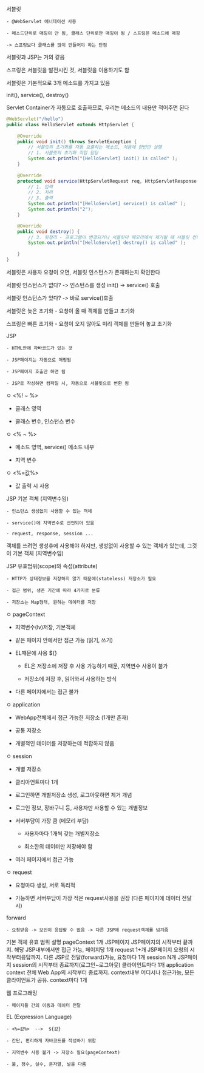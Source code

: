 서블릿

    - @WebServlet 애너테이션 사용

    - 메소드단위로 매핑이 안 됨, 클래스 단위로만 매핑이 됨 / 스프링은 메소드에 매핑

    -> 스프링보다 클래스를 많이 만들어야 하는 단점

   

 

서블릿과 JSP는 거의 같음

스프링은 서블릿을 발전시킨 것, 서블릿을 이용하기도 함

 

서블릿은 기본적으로 3개 메소드를 가지고 있음

init(), service(), destroy()

Servlet Container가 자동으로 호출하므로, 우리는 메소드의 내용만 적어주면 된다

 
```java
@WebServlet("/hello")
public class HelloServlet extends HttpServlet {
	
	@Override
	public void init() throws ServletException {
		// 서블릿의 초기화를 자동 호출하는 메소드, 처음에 한번만 실행
		// 1. 서블릿의 초기화 작업 담당
		System.out.println("[HelloServlet] init() is called" );
	}
	
	@Override
	protected void service(HttpServletRequest req, HttpServletResponse resp) throws ServletException, IOException {
		// 1. 입력
		// 2. 처리
		// 3. 출력
		System.out.println("[HelloServlet] service() is called" );
		System.out.println("2");
	}

	@Override
	public void destroy() {
		// 3. 뒷정리 - 프로그램이 변경되거나 서블릿이 메모리에서 제거될 때 서블릿 컨테이너에 의해서 자동호출
		System.out.println("[HelloServlet] destroy() is called" );
		
	}
}
```

서블릿은 사용자 요청이 오면, 서블릿 인스턴스가 존재하는지 확인한다

서블릿 인스턴스가 없다? -> 인스턴스를 생성 init() -> service() 호출

서블릿 인스턴스가 있다? -> 바로 service()호출

 

서블릿은 늦은 초기화 - 요청이 올 때 객체를 만들고 초기화

스프링은 빠른 초기화 - 요청이 오지 않아도 미리 객체를 만들어 놓고 초기화

 

 

 

 

JSP

    - HTML안에 자바코드가 있는 것

    - JSP페이지는 자동으로 매핑됨

    - JSP페이지 호출만 하면 됨

    - JSP로 작성하면 컴파일 시, 자동으로 서블릿으로 변환 됨

 

ㅇ <%! ~ %>

  - 클래스 영역

  - 클래스 변수, 인스턴스 변수

ㅇ <% ~ %>

  - 메소드 영역, service() 메소드 내부

  - 지역 변수

ㅇ <%=값%>

  - 값 출력 시 사용

 

JSP 기본 객체 (지역변수임)

    - 인스턴스 생성없이 사용할 수 있는 객체

    - service()에 지역변수로 선언되어 있음

    - request, response, session ...

 

 

객체를 쓰려면 생성후에 사용해야 하지만, 생성없이 사용할 수 있는 객체가 있는데, 그것이 기본 객체 (지역변수임)

 

 

 

JSP 유효범위(scope)와 속성(attribute)

    - HTTP가 상태정보를 저장하지 않기 때문에(stateless) 저장소가 필요

    - 접근 범위, 생존 기간에 따라 4가지로 분류

    - 저장소는 Map형태, 원하는 데이터를 저장

 

ㅇ pageContext

  - 지역변수(lv)저장, 기본객체

  - 같은 페이지 안에서만 접근 가능 (읽기, 쓰기)

  - EL때문에 사용 ${}

    - EL은 저장소에 저장 후 사용 가능하기 때문, 지역변수 사용이 불가

    - 저장소에 저장 후, 읽어와서 사용하는 방식

  - 다른 페이지에서는 접근 불가

 

ㅇ application

  - WebApp전체에서 접근 가능한 저장소 (1개만 존재)

  - 공통 저장소

  - 개별적인 데이터를 저장하는데 적합하지 않음

 

ㅇ session

  - 개별 저장소

  - 클리아언트마다 1개

  - 로그인하면 개별저장소 생성, 로그아웃하면 제거 개념

  - 로그인 정보, 장바구니 등, 사용자만 사용할 수 있는 개별정보

  - 서버부담이 가장 큼 (메모리 부담)

    - 사용자마다 1개씩 갖는 개별저장소

    - 최소한의 데이터만 저장해야 함

  - 여러 페이지에서 접근 가능

 

ㅇ request

  - 요청마다 생성, 서로 독리적

  - 가능하면 서버부담이 가장 적은 request사용을 권장 (다른 페이지에 데이터 전달 시)

 

  forward

    - 요청받음 -> 보인이 응답할 수 없음 -> 다른 JSP에 request객체를 넘겨줌

 

 

기본 객체	유효 범위	설명
pageContext	1개 JSP페이지	JSP페이지의 시작부터 끝까지. 해당 JSP내부에서만 접근 가능, 페이지당 1개
request	1+개 JSP페이지	요청의 시작부터응답까지. 다른 JSP로 전달(forward)가능, 요청마다 1개
session	N개 JSP페이지	session의 시작부터 종료까지(로그인~로그아웃) 클라이언트마다 1개
application	context 전체	Web App의 시작부터 종료까지. context내부 어디서나 접근가능, 모든 클라이언트가 공유. context마다 1개
 

 

 

웹 프로그래밍

    - 페이지들 간의 이동과 데이터 전달

 

 

 

EL (Expression Language)

    - <%=값%>  -->  ${값}

    - 간단, 편리하게 자바코드를 작성하기 위함

    - 지역변수 사용 불가 -> 저장소 필요(pageContext)

    - 불, 정수, 실수, 문자열, 널을 다룸

 

